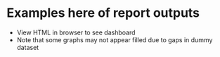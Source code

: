 # Examples here of report outputs

- View HTML in browser to see dashboard
- Note that some graphs may not appear filled due to gaps in dummy dataset
